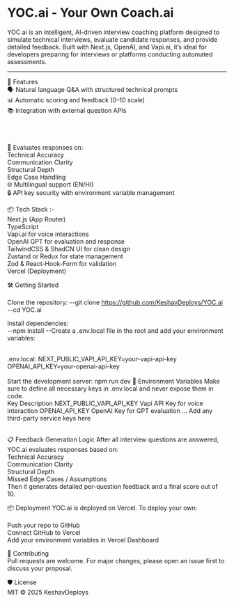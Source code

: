 # YOC.ai - Your Own Coach.ai

YOC.ai is an intelligent, AI-driven interview coaching platform designed to simulate technical interviews, evaluate candidate responses, and provide detailed feedback. Built with Next.js, OpenAI, and Vapi.ai, it’s ideal for developers preparing for interviews or platforms conducting automated assessments. <br>

------
🚀 Features<br>
🗣️ Natural language Q&A with structured technical prompts <br>
📊 Automatic scoring and feedback (0–10 scale) <br>
📚 Integration with external question APIs <br>

<br>
<br>

🧠 Evaluates responses on:<br>
Technical Accuracy<br>
Communication Clarity<br>
Structural Depth<br>
Edge Case Handling<br>
🌐 Multilingual support (EN/HI)<br>
🔒 API key security with environment variable management<br>

📦 Tech Stack :- <br>
Next.js (App Router) <br>
TypeScript<br>
Vapi.ai for voice interactions <br>
OpenAI GPT for evaluation and response <br>
TailwindCSS & ShadCN UI for clean design <br>
Zustand or Redux for state management <br>
Zod & React-Hook-Form for validation <br>
Vercel (Deployment) <br>
 

🛠️ Getting Started<br><br>
Clone the repository:
--git clone https://github.com/KeshavDeploys/YOC.ai
--cd YOC.ai<br>

Install dependencies: <br>
--npm install
--Create a .env.local file in the root and add your environment variables:
<br>
<br>

.env.local:
NEXT_PUBLIC_VAPI_API_KEY=your-vapi-api-key
OPENAI_API_KEY=your-openai-api-key
<br>
<br>
Start the development server:
npm run dev
🔐 Environment Variables
Make sure to define all necessary keys in .env.local and never expose them in code.
<br>
Key	Description
NEXT_PUBLIC_VAPI_API_KEY	Vapi API Key for voice interaction
OPENAI_API_KEY	OpenAI Key for GPT evaluation
...	Add any third-party service keys here
<br>
<br>


📋 Feedback Generation Logic
After all interview questions are answered, YOC.ai evaluates responses based on:<br>
Technical Accuracy<br>
Communication Clarity<br>
Structural Depth<br>
Missed Edge Cases / Assumptions<br>
Then it generates detailed per-question feedback and a final score out of 10.<br>


📦 Deployment
YOC.ai is deployed on Vercel. To deploy your own:<br>
<br>
Push your repo to GitHub<br>
Connect GitHub to Vercel<br>
Add your environment variables in Vercel Dashboard<br>

🤝 Contributing<br>
Pull requests are welcome. For major changes, please open an issue first to discuss your proposal.<br>

🛡️ License<br>
MIT © 2025 KeshavDeploys<br>
